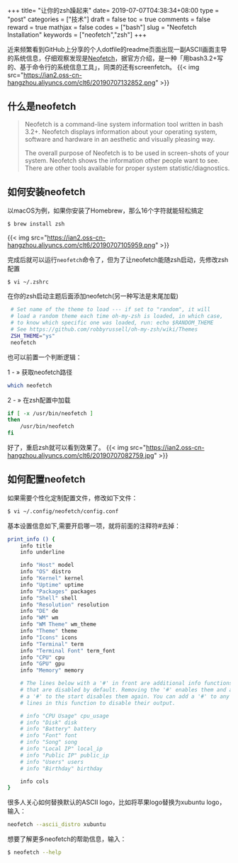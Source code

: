 +++
title= "让你的zsh躁起来"
date= 2019-07-07T04:38:34+08:00
type = "post"
categories = ["技术"]
draft = false
toc = true
comments = false
reward = true
mathjax = false
codes = ["bash"]
slug = "Neofetch Installation"
keywords = ["neofetch","zsh"]
+++

近来频繁看到GitHub上分享的个人dotfile的readme页面出现一副ASCII画面主导的系统信息，仔细观察发现是[Neofetch](https://github.com/dylanaraps/neofetch)，据官方介绍，是一种「用bash3.2+写的、基于命令行的系统信息工具」，同类的还有screenfetch。
{{< img src="https://ian2.oss-cn-hangzhou.aliyuncs.com/clt6/20190707132852.png" >}}

<!--more-->
## 什么是neofetch

>Neofetch is a command-line system information tool written in bash 3.2+. Neofetch displays information about your operating system, software and hardware in an aesthetic and visually pleasing way.
>
>The overall purpose of Neofetch is to be used in screen-shots of your system. Neofetch shows the information other people want to see. There are other tools available for proper system statistic/diagnostics.

## 如何安装neofetch
以macOS为例，如果你安装了Homebrew，那么16个字符就能轻松搞定

```bash
$ brew install zsh
```
{{< img src="https://ian2.oss-cn-hangzhou.aliyuncs.com/clt6/20190707105959.png" >}}

完成后就可以运行`neofetch`命令了，但为了让neofetch能随zsh启动，先修改zsh配置

```bash
$ vi ~/.zshrc
```
在你的zsh启动主题后面添加neofetch(另一种写法是末尾加载)

```bash
 # Set name of the theme to load --- if set to "random", it will
 # load a random theme each time oh-my-zsh is loaded, in which case,
 # to know which specific one was loaded, run: echo $RANDOM_THEME
 # See https://github.com/robbyrussell/oh-my-zsh/wiki/Themes
 ZSH_THEME="ys"
 neofetch
 ```
也可以前置一个判断逻辑：

1 - » 获取neofetch路径
```bash
which neofetch
```

2 - » 在zsh配置中加载
```bash
if [ -x /usr/bin/neofetch ]
then
    /usr/bin/neofetch
fi
```

好了，重启zsh就可以看到效果了。
{{< img src="https://ian2.oss-cn-hangzhou.aliyuncs.com/clt6/20190707082759.jpg" >}}

## 如何配置neofetch

如果需要个性化定制配置文件，修改如下文件：

```bash
$ vi ~/.config/neofetch/config.conf
```

基本设置信息如下,需要开启哪一项，就将前面的注释符#去掉：

```bash
print_info () {
    info title
    info underline

    info "Host" model
    info "OS" distro
    info "Kernel" kernel
    info "Uptime" uptime
    info "Packages" packages
    info "Shell" shell
    info "Resolution" resolution
    info "DE" de
    info "WM" wm
    info "WM Theme" wm_theme
    info "Theme" theme
    info "Icons" icons
    info "Terminal" term
    info "Terminal Font" term_font
    info "CPU" cpu
    info "GPU" gpu
    info "Memory" memory

    # The lines below with a '#' in front are additional info functions
    # that are disabled by default. Removing the '#' enables them and adding
    # a '#' to the start disables them again. You can add a '#' to any of the
    # lines in this function to disable their output.

    # info "CPU Usage" cpu_usage
    # info "Disk" disk
    # info "Battery" battery
    # info "Font" font
    # info "Song" song
    # info "Local IP" local_ip
    # info "Public IP" public_ip
    # info "Users" users
    # info "Birthday" birthday

    info cols
}
```
很多人关心如何替换默认的ASCII logo，比如将苹果logo替换为xubuntu logo，输入：
```bash
neofetch --ascii_distro xubuntu
```

想要了解更多neofetch的帮助信息，输入：
```bash
$ neofetch --help
```
